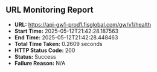 ## URL Monitoring Report

- **URL:** https://api-gw1-prod1.fisglobal.com/gw/v1/health
- **Start Time:** 2025-05-12T21:42:28.187563
- **End Time:** 2025-05-12T21:42:28.448463
- **Total Time Taken:** 0.2609 seconds
- **HTTP Status Code:** 200
- **Status:** Success
- **Failure Reason:** N/A
